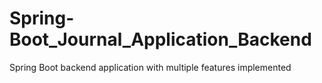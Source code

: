 # Spring-Boot_Journal_Application_Backend
Spring Boot backend application with multiple features implemented
